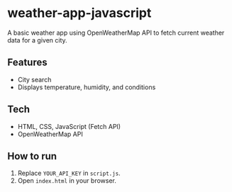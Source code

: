 # weather-app-javascript

A basic weather app using OpenWeatherMap API to fetch current weather data for a given city.

## Features
- City search
- Displays temperature, humidity, and conditions

## Tech
- HTML, CSS, JavaScript (Fetch API)
- OpenWeatherMap API

## How to run
1. Replace `YOUR_API_KEY` in `script.js`.
2. Open `index.html` in your browser.
